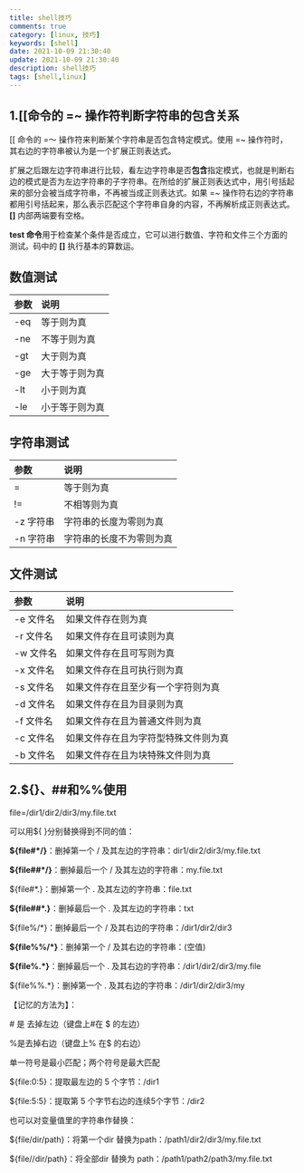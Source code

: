 ```yaml
---
title: shell技巧
comments: true
category: [linux, 技巧]
keywords: [shell]
date: 2021-10-09 21:30:40
update: 2021-10-09 21:30:40
description: shell技巧
tags: [shell,linux]
---
```


## 1.[[命令的 =~ 操作符判断字符串的包含关系

[[ 命令的 =～ 操作符来判断某个字符串是否包含特定模式。使用 =~ 操作符时，其右边的字符串被认为是一个扩展正则表达式。

扩展之后跟左边字符串进行比较，看左边字符串是否**包含**指定模式，也就是判断右边的模式是否为左边字符串的子字符串。在所给的扩展正则表达式中，用引号括起来的部分会被当成字符串，不再被当成正则表达式。如果 =~ 操作符右边的字符串都用引号括起来，那么表示匹配这个字符串自身的内容，不再解析成正则表达式。**[]** 内部两端要有空格。

**test 命令**用于检查某个条件是否成立，它可以进行数值、字符和文件三个方面的测试。码中的 **[]** 执行基本的算数运。

## 数值测试

| 参数 | 说明           |
| :--- | :------------- |
| -eq  | 等于则为真     |
| -ne  | 不等于则为真   |
| -gt  | 大于则为真     |
| -ge  | 大于等于则为真 |
| -lt  | 小于则为真     |
| -le  | 小于等于则为真 |

## 字符串测试

| 参数      | 说明                     |
| :-------- | :----------------------- |
| =         | 等于则为真               |
| !=        | 不相等则为真             |
| -z 字符串 | 字符串的长度为零则为真   |
| -n 字符串 | 字符串的长度不为零则为真 |

## 文件测试

| 参数      | 说明                                 |
| :-------- | :----------------------------------- |
| -e 文件名 | 如果文件存在则为真                   |
| -r 文件名 | 如果文件存在且可读则为真             |
| -w 文件名 | 如果文件存在且可写则为真             |
| -x 文件名 | 如果文件存在且可执行则为真           |
| -s 文件名 | 如果文件存在且至少有一个字符则为真   |
| -d 文件名 | 如果文件存在且为目录则为真           |
| -f 文件名 | 如果文件存在且为普通文件则为真       |
| -c 文件名 | 如果文件存在且为字符型特殊文件则为真 |
| -b 文件名 | 如果文件存在且为块特殊文件则为真     |



## 2.${}、##和%%使用

file=/dir1/dir2/dir3/my.file.txt

可以用${ }分别替换得到不同的值：

**${file#*/}**：删掉第一个 / 及其左边的字符串：dir1/dir2/dir3/my.file.txt

**${file##*/}**：删掉最后一个 /  及其左边的字符串：my.file.txt

${file#*.}：删掉第一个 .  及其左边的字符串：file.txt

**${file##*.}**：删掉最后一个 .  及其左边的字符串：txt

${file%/*}：删掉最后一个  /  及其右边的字符串：/dir1/dir2/dir3

**${file%%/*}**：删掉第一个 /  及其右边的字符串：(空值)

**${file%.*}**：删掉最后一个  .  及其右边的字符串：/dir1/dir2/dir3/my.file

${file%%.*}：删掉第一个  .  及其右边的字符串：/dir1/dir2/dir3/my

【记忆的方法为】：

\# 是 去掉左边（键盘上#在 $ 的左边）

%是去掉右边（键盘上% 在$ 的右边）

单一符号是最小匹配；两个符号是最大匹配

${file:0:5}：提取最左边的 5 个字节：/dir1

${file:5:5}：提取第 5 个字节右边的连续5个字节：/dir2

也可以对变量值里的字符串作替换：

${file/dir/path}：将第一个dir 替换为path：/path1/dir2/dir3/my.file.txt

${file//dir/path}：将全部dir 替换为 path：/path1/path2/path3/my.file.txt